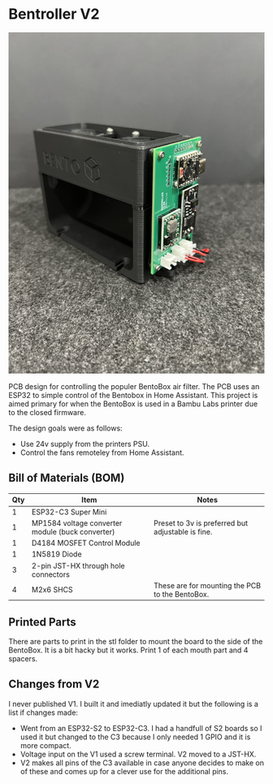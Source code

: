 # Bentroller V2
<img src='images/bentrollerV2.jpg' width=800>

PCB design for controlling the populer BentoBox air filter. The PCB uses an ESP32 to simple control of the Bentobox in Home Assistant. This project is aimed primary for when the BentoBox is used in a Bambu Labs printer due to the closed firmware.

The design goals were as follows:
- Use 24v supply from the printers PSU.
- Control the fans remoteley from Home Assistant.

## Bill of Materials (BOM)

| Qty | Item                                          | Notes                        |
| --- | --------------------------------------------- | ----------------------------------------------------------------------------------------- |
| 1   | ESP32-C3 Super Mini                           |                                                                                           |
| 1   | MP1584 voltage converter module (buck converter) | Preset to 3v is preferred but adjustable is fine.                                      |
| 1   | D4184 MOSFET Control Module                   |                                                                                           |
| 1   | 1N5819 Diode                                  |                                                                                           |
| 3   | 2-pin JST-HX through hole connectors          |                                                                                           |
| 4   | M2x6 SHCS                                     | These are for mounting the PCB to the BentoBox.                                           |


## Printed Parts
There are parts to print in the stl folder to mount the board to the side of the BentoBox. It is a bit hacky but it works. Print 1 of each mouth part and 4 spacers.

## Changes from V2
I never published V1. I built it and imediatly updated it but the following is a list if changes made:
- Went from an ESP32-S2 to ESP32-C3. I had a handfull of S2 boards so I used it but changed to the C3 because I only needed 1 GPIO and it is more compact.
- Voltage input on the V1 used a screw terminal. V2 moved to a JST-HX.
- V2 makes all pins of the C3 available in case anyone decides to make on of these and comes up for a clever use for the additional pins.